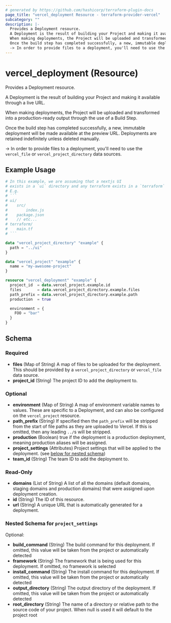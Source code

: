 ```yaml
---
# generated by https://github.com/hashicorp/terraform-plugin-docs
page_title: "vercel_deployment Resource - terraform-provider-vercel"
subcategory: ""
description: |-
  Provides a Deployment resource.
  A Deployment is the result of building your Project and making it available through a live URL.
  When making deployments, the Project will be uploaded and transformed into a production-ready output through the use of a Build Step.
  Once the build step has completed successfully, a new, immutable deployment will be made available at the preview URL. Deployments are retained indefinitely unless deleted manually.
  -> In order to provide files to a deployment, you'll need to use the vercel_file or vercel_project_directory data sources.
---
```


# vercel_deployment (Resource)

Provides a Deployment resource.

A Deployment is the result of building your Project and making it available through a live URL.

When making deployments, the Project will be uploaded and transformed into a production-ready output through the use of a Build Step.

Once the build step has completed successfully, a new, immutable deployment will be made available at the preview URL. Deployments are retained indefinitely unless deleted manually.

-> In order to provide files to a deployment, you'll need to use the `vercel_file` or `vercel_project_directory` data sources.

## Example Usage

```terraform
# In this example, we are assuming that a nextjs UI
# exists in a `ui` directory and any terraform exists in a `terraform` directory.
# E.g.
# ```
# ui/
#    src/
#        index.js
#    package.json
#    // etc...
# terraform/
#    main.tf
# ```

data "vercel_project_directory" "example" {
  path = "../ui"
}

data "vercel_project" "example" {
  name = "my-awesome-project"
}

resource "vercel_deployment" "example" {
  project_id  = data.vercel_project.example.id
  files       = data.vercel_project_directory.example.files
  path_prefix = data.vercel_project_directory.example.path
  production  = true

  environment = {
    FOO = "bar"
  }
}
```

<!-- schema generated by tfplugindocs -->
## Schema

### Required

- **files** (Map of String) A map of files to be uploaded for the deployment. This should be provided by a `vercel_project_directory` or `vercel_file` data source.
- **project_id** (String) The project ID to add the deployment to.

### Optional

- **environment** (Map of String) A map of environment variable names to values. These are specific to a Deployment, and can also be configured on the `vercel_project` resource.
- **path_prefix** (String) If specified then the `path_prefix` will be stripped from the start of file paths as they are uploaded to Vercel. If this is omitted, then any leading `../`s will be stripped.
- **production** (Boolean) true if the deployment is a production deployment, meaning production aliases will be assigned.
- **project_settings** (Attributes) Project settings that will be applied to the deployment. (see [below for nested schema](#nestedatt--project_settings))
- **team_id** (String) The team ID to add the deployment to.

### Read-Only

- **domains** (List of String) A list of all the domains (default domains, staging domains and production domains) that were assigned upon deployment creation.
- **id** (String) The ID of this resource.
- **url** (String) A unique URL that is automatically generated for a deployment.

<a id="nestedatt--project_settings"></a>
### Nested Schema for `project_settings`

Optional:

- **build_command** (String) The build command for this deployment. If omitted, this value will be taken from the project or automatically detected
- **framework** (String) The framework that is being used for this deployment. If omitted, no framework is selected
- **install_command** (String) The install command for this deployment. If omitted, this value will be taken from the project or automatically detected
- **output_directory** (String) The output directory of the deployment. If omitted, this value will be taken from the project or automatically detected
- **root_directory** (String) The name of a directory or relative path to the source code of your project. When null is used it will default to the project root



